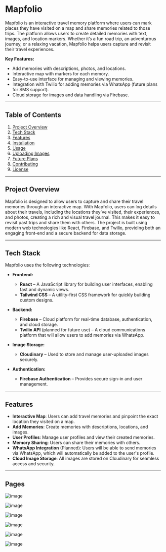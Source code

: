 # **Mapfolio**

Mapfolio is an interactive travel memory platform where users can mark places they have visited on a map and share memories related to those trips. The platform allows users to create detailed memories with text, images, and location markers. Whether it’s a fun road trip, an adventurous journey, or a relaxing vacation, Mapfolio helps users capture and revisit their travel experiences.

**Key Features:**
- Add memories with descriptions, photos, and locations.
- Interactive map with markers for each memory.
- Easy-to-use interface for managing and viewing memories.
- Integration with Twilio for adding memories via WhatsApp (future plans for SMS support).
- Cloud storage for images and data handling via Firebase.

---

## **Table of Contents**
1. [Project Overview](#project-overview)
2. [Tech Stack](#tech-stack)
3. [Features](#features)
4. [Installation](#installation)
5. [Usage](#usage)
6. [Uploading Images](#uploading-images)
7. [Future Plans](#future-plans)
8. [Contributing](#contributing)
9. [License](#license)

---

## **Project Overview**

Mapfolio is designed to allow users to capture and share their travel memories through an interactive map. With Mapfolio, users can log details about their travels, including the locations they've visited, their experiences, and photos, creating a rich and visual travel journal. This makes it easy to revisit past trips and share them with others. The project is built using modern web technologies like React, Firebase, and Twilio, providing both an engaging front-end and a secure backend for data storage.

---

## **Tech Stack**

Mapfolio uses the following technologies:

- **Frontend:** 
  - **React** – A JavaScript library for building user interfaces, enabling fast and dynamic views.
  - **Tailwind CSS** – A utility-first CSS framework for quickly building custom designs.
  
- **Backend:** 
  - **Firebase** – Cloud platform for real-time database, authentication, and cloud storage.
  - **Twilio API** (planned for future use) – A cloud communications platform that will allow users to add memories via WhatsApp.
  
- **Image Storage:** 
  - **Cloudinary** – Used to store and manage user-uploaded images securely.

- **Authentication:** 
  - **Firebase Authentication** – Provides secure sign-in and user management.

---

## **Features**

- **Interactive Map**: Users can add travel memories and pinpoint the exact location they visited on a map.
- **Add Memories**: Create memories with descriptions, locations, and images.
- **User Profiles**: Manage user profiles and view their created memories.
- **Memory Sharing**: Users can share their memories with others.
- **WhatsApp Integration** (Planned): Users will be able to send memories via WhatsApp, which will automatically be added to the user's profile.
- **Cloud Image Storage**: All images are stored on Cloudinary for seamless access and security.
---

## **Pages**



![image](https://github.com/user-attachments/assets/a758b922-0053-420a-828f-bc40fc8131e9)

![image](https://github.com/user-attachments/assets/54988b02-e56a-4b6f-beff-6b2a93d2ca10)

![image](https://github.com/user-attachments/assets/2a9f9464-4091-482d-a379-10a7013a4b62)

![image](https://github.com/user-attachments/assets/ecc229a3-98b7-44e2-9eaa-eab1fbb9bfc3)

![image](https://github.com/user-attachments/assets/6107ebdf-cbcc-4a73-bcb4-b1979b38e70a)

![image](https://github.com/user-attachments/assets/0bc7031b-bb78-4014-b329-77a98c0453ec)


